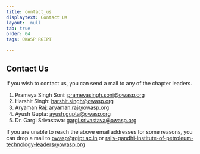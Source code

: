 ```yaml
---
title: contact_us
displaytext: Contact Us
layout:  null
tab: true
order: 04
tags: OWASP RGIPT

---
```


## Contact Us

If you wish to contact us, you can send a mail to any of the chapter leaders.

1. Prameya Singh Soni: <prameyasingh.soni@owasp.org>
2. Harshit Singh: <harshit.singh@owasp.org>
3. Aryaman Raj: <aryaman.raj@owasp.org>
4. Ayush Gupta: <ayush.gupta@owasp.org>
5. Dr. Gargi Srivastava: <gargi.srivastava@owasp.org>

If you are unable to reach the above email addresses for some reasons, you can drop a mail to 
<owasp@rgipt.ac.in> or <rajiv-gandhi-institute-of-petroleum-technology-leaders@owasp.org>
